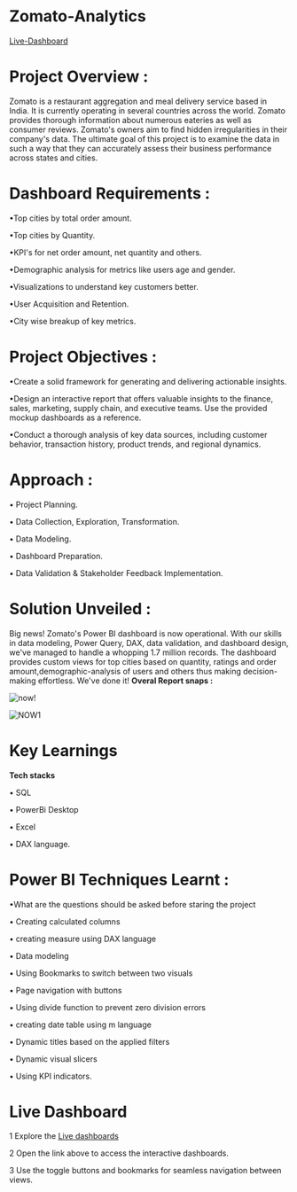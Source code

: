 # Zomato-Analytics
[Live-Dashboard](https://app.powerbi.com/view?r=eyJrIjoiZjAyNmUxYzItNDM4My00NTNjLWE5NzAtYjU1MzU1MmMxZjYyIiwidCI6ImM2ZTU0OWIzLTVmNDUtNDAzMi1hYWU5LWQ0MjQ0ZGM1YjJjNCJ9i)
# Project Overview : 
Zomato is a restaurant aggregation and meal delivery service based in India. It is currently operating in several countries across the world. Zomato provides thorough information about numerous eateries as well as consumer reviews. Zomato's owners aim to find hidden irregularities in their company's data. The ultimate goal of this project is to examine the data in such a way that they can accurately assess their business performance across states and cities.
# Dashboard Requirements :
•Top cities by total order amount.

•Top cities by Quantity.

•KPI's for net order amount, net quantity and others.

•Demographic analysis for metrics like users age and gender.

•Visualizations to understand key customers better.

•User Acquisition and Retention.

•City wise breakup of key metrics.

# Project Objectives :
•Create a solid framework for generating and delivering actionable insights.

•Design an interactive report that offers valuable insights to the finance, sales, marketing, supply chain, and executive teams. Use the provided mockup dashboards as a reference.

•Conduct a thorough analysis of key data sources, including customer behavior, transaction history, product trends, and regional dynamics.

# Approach : 
• Project Planning.

• Data Collection, Exploration, Transformation.

• Data Modeling.

• Dashboard Preparation.

• Data Validation & Stakeholder Feedback Implementation.
# Solution Unveiled : 
Big news! Zomato's Power BI dashboard is now operational. With our skills in data modeling, Power Query, DAX, data validation, and dashboard design, we've managed to handle a whopping 1.7 million records. The dashboard provides custom views for top cities based on quantity, ratings and order amount,demographic-analysis of users and others thus making decision-making effortless. We've done it!   **Overal Report snaps :**

![now](https://github.com/Prasad-ig/Zomato-Analytics/assets/106866283/9cd9faf3-80a2-48c7-8564-9a6b44de542f)!


![NOW1](https://github.com/Prasad-ig/Zomato-Analytics/assets/106866283/bc008874-e8fd-4816-94c0-dc3948dc6129)

# Key Learnings
**Tech stacks**

• SQL

• PowerBi Desktop

• Excel

• DAX language.

# Power BI Techniques Learnt :
•What are the questions should be asked before staring the project

• Creating calculated columns

• creating measure using DAX language

• Data modeling

• Using Bookmarks to switch between two visuals

• Page navigation with buttons

• Using divide function to prevent zero division errors

• creating date table using m language

• Dynamic titles based on the applied filters

• Dynamic visual slicers

• Using KPI indicators.



# Live Dashboard
1 Explore the [Live dashboards](https://app.powerbi.com/view?r=eyJrIjoiZjAyNmUxYzItNDM4My00NTNjLWE5NzAtYjU1MzU1MmMxZjYyIiwidCI6ImM2ZTU0OWIzLTVmNDUtNDAzMi1hYWU5LWQ0MjQ0ZGM1YjJjNCJ9)

2 Open the link above to access the interactive dashboards.

3 Use the toggle buttons and bookmarks for seamless navigation between views.










